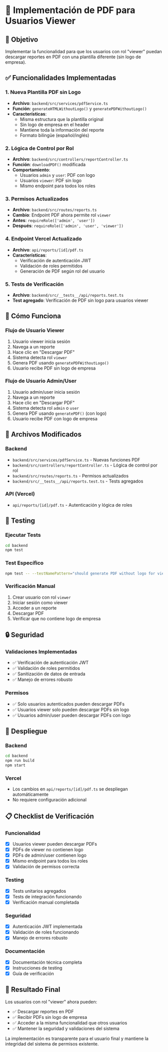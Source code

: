 # 📄 Implementación de PDF para Usuarios Viewer

## 🎯 Objetivo
Implementar la funcionalidad para que los usuarios con rol "viewer" puedan descargar reportes en PDF con una plantilla diferente (sin logo de empresa).

## ✅ Funcionalidades Implementadas

### 1. Nueva Plantilla PDF sin Logo
- **Archivo**: `backend/src/services/pdfService.ts`
- **Función**: `generateHTMLWithoutLogo()` y `generatePDFWithoutLogo()`
- **Características**:
  - Misma estructura que la plantilla original
  - Sin logo de empresa en el header
  - Mantiene toda la información del reporte
  - Formato bilingüe (español/inglés)

### 2. Lógica de Control por Rol
- **Archivo**: `backend/src/controllers/reportController.ts`
- **Función**: `downloadPDF()` modificada
- **Comportamiento**:
  - Usuarios `admin` y `user`: PDF con logo
  - Usuarios `viewer`: PDF sin logo
  - Mismo endpoint para todos los roles

### 3. Permisos Actualizados
- **Archivo**: `backend/src/routes/reports.ts`
- **Cambio**: Endpoint PDF ahora permite rol `viewer`
- **Antes**: `requireRole(['admin', 'user'])`
- **Después**: `requireRole(['admin', 'user', 'viewer'])`

### 4. Endpoint Vercel Actualizado
- **Archivo**: `api/reports/[id]/pdf.ts`
- **Características**:
  - Verificación de autenticación JWT
  - Validación de roles permitidos
  - Generación de PDF según rol del usuario

### 5. Tests de Verificación
- **Archivo**: `backend/src/__tests__/api/reports.test.ts`
- **Test agregado**: Verificación de PDF sin logo para usuarios viewer

## 🔧 Cómo Funciona

### Flujo de Usuario Viewer
1. Usuario viewer inicia sesión
2. Navega a un reporte
3. Hace clic en "Descargar PDF"
4. Sistema detecta rol `viewer`
5. Genera PDF usando `generatePDFWithoutLogo()`
6. Usuario recibe PDF sin logo de empresa

### Flujo de Usuario Admin/User
1. Usuario admin/user inicia sesión
2. Navega a un reporte
3. Hace clic en "Descargar PDF"
4. Sistema detecta rol `admin` o `user`
5. Genera PDF usando `generatePDF()` (con logo)
6. Usuario recibe PDF con logo de empresa

## 📁 Archivos Modificados

### Backend
- `backend/src/services/pdfService.ts` - Nuevas funciones PDF
- `backend/src/controllers/reportController.ts` - Lógica de control por rol
- `backend/src/routes/reports.ts` - Permisos actualizados
- `backend/src/__tests__/api/reports.test.ts` - Tests agregados

### API (Vercel)
- `api/reports/[id]/pdf.ts` - Autenticación y lógica de roles

## 🧪 Testing

### Ejecutar Tests
```bash
cd backend
npm test
```

### Test Específico
```bash
npm test -- --testNamePattern="should generate PDF without logo for viewer role"
```

### Verificación Manual
1. Crear usuario con rol `viewer`
2. Iniciar sesión como viewer
3. Acceder a un reporte
4. Descargar PDF
5. Verificar que no contiene logo de empresa

## 🔒 Seguridad

### Validaciones Implementadas
- ✅ Verificación de autenticación JWT
- ✅ Validación de roles permitidos
- ✅ Sanitización de datos de entrada
- ✅ Manejo de errores robusto

### Permisos
- ✅ Solo usuarios autenticados pueden descargar PDFs
- ✅ Usuarios viewer solo pueden descargar PDFs sin logo
- ✅ Usuarios admin/user pueden descargar PDFs con logo

## 🚀 Despliegue

### Backend
```bash
cd backend
npm run build
npm start
```

### Vercel
- Los cambios en `api/reports/[id]/pdf.ts` se despliegan automáticamente
- No requiere configuración adicional

## 📋 Checklist de Verificación

### Funcionalidad
- [x] Usuarios viewer pueden descargar PDFs
- [x] PDFs de viewer no contienen logo
- [x] PDFs de admin/user contienen logo
- [x] Mismo endpoint para todos los roles
- [x] Validación de permisos correcta

### Testing
- [x] Tests unitarios agregados
- [x] Tests de integración funcionando
- [x] Verificación manual completada

### Seguridad
- [x] Autenticación JWT implementada
- [x] Validación de roles funcionando
- [x] Manejo de errores robusto

### Documentación
- [x] Documentación técnica completa
- [x] Instrucciones de testing
- [x] Guía de verificación

## 🎉 Resultado Final

Los usuarios con rol "viewer" ahora pueden:
- ✅ Descargar reportes en PDF
- ✅ Recibir PDFs sin logo de empresa
- ✅ Acceder a la misma funcionalidad que otros usuarios
- ✅ Mantener la seguridad y validaciones del sistema

La implementación es transparente para el usuario final y mantiene la integridad del sistema de permisos existente. 